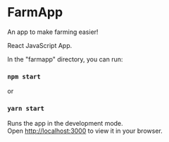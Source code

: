 # FarmApp
An app to make farming easier!

React JavaScript App.

In the "farmapp" directory, you can run:

### `npm start`

or 

### `yarn start`

Runs the app in the development mode.\
Open [http://localhost:3000](http://localhost:3000) to view it in your browser.
